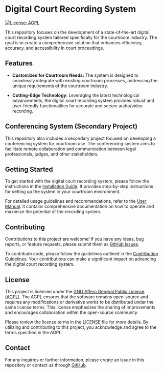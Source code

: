# Digital Court Recording System

[![License: AGPL](https://img.shields.io/badge/License-AGPL-blue.svg)](https://www.gnu.org/licenses/agpl-3.0)

This repository focuses on the development of a state-of-the-art digital court recording system tailored specifically for the courtroom industry. The goal is to create a comprehensive solution that enhances efficiency, accuracy, and accessibility in court proceedings.

## Features

- **Customized for Courtroom Needs:** The system is designed to seamlessly integrate with existing courtroom processes, addressing the unique requirements of the courtroom industry.

- **Cutting-Edge Technology:** Leveraging the latest technological advancements, the digital court recording system provides robust and user-friendly functionalities for accurate and secure audio/video recording.

## Conferencing System (Secondary Project)

This repository also includes a secondary project focused on developing a conferencing system for courtroom use. The conferencing system aims to facilitate remote collaboration and communication between legal professionals, judges, and other stakeholders.

## Getting Started

To get started with the digital court recording system, please follow the instructions in the [Installation Guide](installation-guide.md). It provides step-by-step instructions for setting up the system in your courtroom environment.

For detailed usage guidelines and recommendations, refer to the [User Manual](user-manual.md). It contains comprehensive documentation on how to operate and maximize the potential of the recording system.

## Contributing

Contributions to this project are welcome! If you have any ideas, bug reports, or feature requests, please submit them as [GitHub Issues](https://github.com/realopen/CourtRecorder/issues).

To contribute code, please follow the guidelines outlined in the [Contribution Guidelines](contributing.md). Your contributions can make a significant impact on advancing the digital court recording system.

## License

This project is licensed under the [GNU Affero General Public License (AGPL)](LICENSE). The AGPL ensures that the software remains open-source and requires any modifications or derivative works to be distributed under the same license terms. This license emphasizes the sharing of improvements and encourages collaboration within the open-source community.

Please review the license terms in the [LICENSE](LICENSE) file for more details. By utilizing and contributing to this project, you acknowledge and agree to the terms specified in the AGPL.

## Contact

For any inquiries or further information, please create an issue in this repository or contact us through [GitHub](https://github.com/realone).

